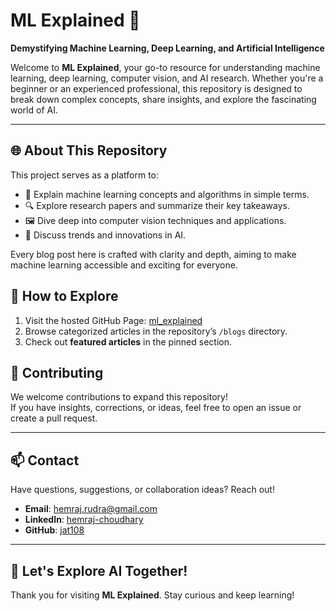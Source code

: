 # ML Explained 🌟  
**Demystifying Machine Learning, Deep Learning, and Artificial Intelligence**  

Welcome to **ML Explained**, your go-to resource for understanding machine learning, deep learning, computer vision, and AI research. Whether you're a beginner or an experienced professional, this repository is designed to break down complex concepts, share insights, and explore the fascinating world of AI.  

---

## 🌐 About This Repository  

This project serves as a platform to:  
- 📖 Explain machine learning concepts and algorithms in simple terms.  
- 🔍 Explore research papers and summarize their key takeaways.  
- 🖼️ Dive deep into computer vision techniques and applications.  
- 🧠 Discuss trends and innovations in AI.  

Every blog post here is crafted with clarity and depth, aiming to make machine learning accessible and exciting for everyone.


## 🚀 How to Explore  

1. Visit the hosted GitHub Page: [ml_explained](https://jat108.github.io/ml_explained/)  
2. Browse categorized articles in the repository’s `/blogs` directory.  
3. Check out **featured articles** in the pinned section.  


## 🤝 Contributing  

We welcome contributions to expand this repository!  
If you have insights, corrections, or ideas, feel free to open an issue or create a pull request.  

---

## 📫 Contact  

Have questions, suggestions, or collaboration ideas? Reach out!  
- **Email**: [hemraj.rudra@gmail.com](mailto:hemraj.rudra@gmail.com)  
- **LinkedIn**: [hemraj-choudhary](https://www.linkedin.com/in/hemraj-choudhary/)  
- **GitHub**: [jat108](https://github.com/jat108)  

---

## 🌟 Let's Explore AI Together!  
Thank you for visiting **ML Explained**. Stay curious and keep learning!  
